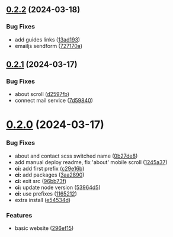 ## [0.2.2](https://github.com/Vitrua/website/compare/v0.2.1...v0.2.2) (2024-03-18)


### Bug Fixes

* add guides links ([13ad193](https://github.com/Vitrua/website/commit/13ad193b5706527b9c0f7a82738e543985f37ed8))
* emailjs sendform ([727170a](https://github.com/Vitrua/website/commit/727170a00c77003041af5b1372ed6f4da1374fe7))



## [0.2.1](https://github.com/Vitrua/website/compare/v0.2.0...v0.2.1) (2024-03-17)


### Bug Fixes

* about scroll ([d2597fb](https://github.com/Vitrua/website/commit/d2597fbb5edfa00949bfe9163f35f1864dd80c15))
* connect mail service ([7d59840](https://github.com/Vitrua/website/commit/7d598409e1ef61fce0dd6369369cb9bbf81f722a))



# [0.2.0](https://github.com/Vitrua/website/compare/296ef15afe8e7a3a712abd10e717ace39691eced...v0.2.0) (2024-03-17)


### Bug Fixes

* about and contact scss switched name ([0b27de8](https://github.com/Vitrua/website/commit/0b27de8dc3e0b85f86fd62591d4475a097627c49))
* add manual deploy readme, fix 'about' mobile scroll ([1245a37](https://github.com/Vitrua/website/commit/1245a378a4431af55585775d5097a7ede0c0160f))
* **ci:** add first prefix ([c29e16b](https://github.com/Vitrua/website/commit/c29e16b86ca6d89f290c1bcc3292be01b5f12d9d))
* **ci:** add packages ([3aa2890](https://github.com/Vitrua/website/commit/3aa28906f4bf469ea528feb9c3e9bcb99e895e36))
* **ci:** exit src ([96bb73f](https://github.com/Vitrua/website/commit/96bb73f7e4a6c768603119b012db0e25d8b827f9))
* **ci:** update node version ([53964d5](https://github.com/Vitrua/website/commit/53964d5879d27febc24e4e404048d3c80790d5b6))
* **ci:** use prefixes ([1165212](https://github.com/Vitrua/website/commit/116521280716ec6983dadf7c8bf263122f77fd50))
* extra install ([e54534d](https://github.com/Vitrua/website/commit/e54534d03b2306cc6f7ce5305bc418f3ce11fa20))


### Features

* basic website ([296ef15](https://github.com/Vitrua/website/commit/296ef15afe8e7a3a712abd10e717ace39691eced))



